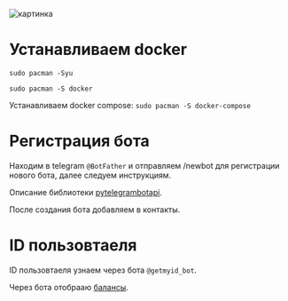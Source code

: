 ![картинка](https://zipwolf.uz/wp-content/uploads/2018/12/bots-thumb-768x432.jpg)

# Устанавливаем docker

`sudo pacman -Syu`

`sudo pacman -S docker`

Устанавливаем docker compose: `sudo pacman -S docker-compose`

# Регистрация бота 
Находим в telegram `@BotFather` и отправляем /newbot для регистрации нового бота, далее следуем инструкциям. 

Описание библиотеки [pytelegrambotapi](https://github.com/eternnoir/pyTelegramBotAPI).

После создания бота добавляем в контакты. 

# ID пользовтаеля 
ID пользовтаеля узнаем через бота `@getmyid_bot`.

Через бота отобрааю [балансы](https://github.com/VolokzhaninVadim/balance).
